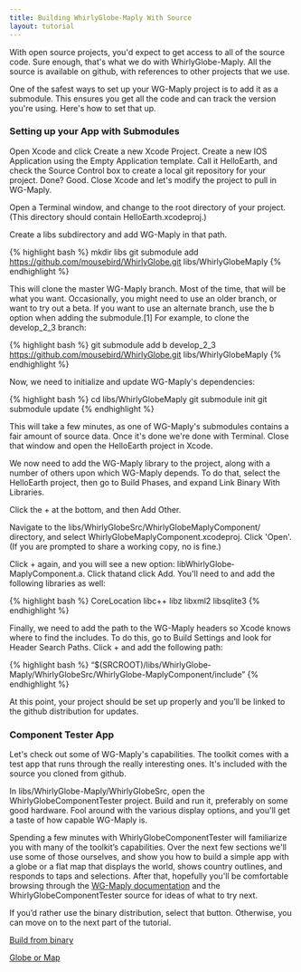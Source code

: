 ```yaml
---
title: Building WhirlyGlobe-Maply With Source
layout: tutorial
---
```


With open source projects, you'd expect to get access to all of the source code.  Sure enough, that's what we do with WhirlyGlobe-Maply.  All the source is available on github, with references to other projects that we use.

One of the safest ways to set up your WG-Maply project is to add it as a submodule.  This ensures you get all the code and can track the version you're using.  Here's how to set that up.

### Setting up your App with Submodules

Open Xcode and click Create a new Xcode Project. Create a new IOS Application using the Empty Application template. Call it HelloEarth, and check the Source Control box to create a local git repository for your project. Done? Good. Close Xcode and let's modify the project to pull in WG-Maply.

Open a Terminal window, and change to the root directory of your project. (This directory should contain HelloEarth.xcodeproj.)

Create a libs subdirectory and add WG-Maply in that path.

{% highlight bash %}
mkdir libs
git submodule add https://github.com/mousebird/WhirlyGlobe.git libs/WhirlyGlobe­Maply
{% endhighlight %}

This will clone the master WG-Maply branch. Most of the time, that will be what you want.  Occasionally, you might need to use an older branch, or want to try out a beta. If you want to use an alternate branch, use the ­b option when adding the submodule.[1] For example, to clone the develop_2_3 branch:

{% highlight bash %}
git submodule add ­b develop_2_3 https://github.com/mousebird/WhirlyGlobe.git libs/WhirlyGlobe­Maply
{% endhighlight %}

Now, we need to initialize and update WG-Maply's dependencies:

{% highlight bash %}
cd libs/WhirlyGlobe­Maply
git submodule init
git submodule update
{% endhighlight %}

This will take a few minutes, as one of WG-Maply's submodules contains a fair amount of source data. Once it's done we're done with Terminal. Close that window and open the HelloEarth project in Xcode.

We now need to add the WG-Maply library to the project, along with a number of others upon which WG-Maply depends. To do that, select the HelloEarth project, then go to Build Phases, and expand Link Binary With Libraries.

Click the + at the bottom, and then Add Other.

Navigate to the libs/WhirlyGlobeSrc/WhirlyGlobe­MaplyComponent/ directory, and select WhirlyGlobe­MaplyComponent.xcodeproj. Click 'Open'. (If you are prompted to share a working copy, no is fine.)

Click + again, and you will see a new option: libWhirlyGlobe­MaplyComponent.a. Click thatand click Add. You'll need to and add the following libraries as well:

{% highlight bash %}
CoreLocation
libc++
libz
libxml2
libsqlite3
{% endhighlight %}

Finally, we need to add the path to the WG-Maply headers so Xcode knows where to find the includes. To do this, go to Build Settings and look for Header Search Paths. Click + and add the following path:

{% highlight bash %}
“$(SRCROOT)/libs/WhirlyGlobe­Maply/WhirlyGlobeSrc/WhirlyGlobe-MaplyComponent/include”
{% endhighlight %}

At this point, your project should be set up properly and you’ll be linked to the github distribution for updates.

### Component Tester App

Let's check out some of WG-­Maply's capabilities.  The toolkit comes with a test app that runs through the really interesting ones.  It's included with the source you cloned from github.

In libs/WhirlyGlobe-Maply/WhirlyGlobeSrc, open the WhirlyGlobeComponentTester project. Build and run it, preferably on some good hardware. Fool around with the various display options, and you'll get a taste of how capable WG-­Maply is.

Spending a few minutes with WhirlyGlobeComponentTester will familiarize you with many of the toolkit’s capabilities. Over the next few sections we'll use some of those ourselves, and show you how to build a simple app with a globe or a flat map that displays the world, shows country outlines, and responds to taps and selections. After that, hopefully you'll be comfortable browsing through the [WG-Maply documentation](http://mousebird.github.io/WhirlyGlobe/documentation/2_3/) and the WhirlyGlobeComponentTester source for ideas of what to try next.


If you’d rather use the binary distribution, select that button.  Otherwise, you can move on to the next part of the tutorial.

[Build from binary](building_from_binary.html) 

[Globe or Map](globe_or_map.html)

